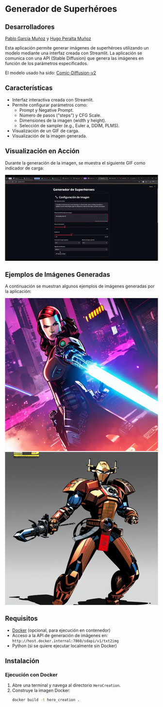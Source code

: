 # Generador de Superhéroes

## Desarrolladores

[Pablo García Muñoz](https://www.linkedin.com/in/pablo-garc%C3%ADa-mu%C3%B1oz-a9b2402a9/) y [Hugo Peralta Muñoz](https://github.com/Pykoncio)


Esta aplicación permite generar imágenes de superhéroes utilizando un modelo mediante una interfaz creada con Streamlit. La aplicación se comunica con una API (Stable Diffusion) que genera las imágenes en función de los parámetros especificados.

El modelo usado ha sido: [Comic-Diffusion-v2](https://huggingface.co/ogkalu/Comic-Diffusion/tree/main)

## Características

- Interfaz interactiva creada con Streamlit.
- Permite configurar parámetros como:
  - Prompt y Negative Prompt.
  - Número de pasos ("steps") y CFG Scale.
  - Dimensiones de la imagen (width y height).
  - Selección de sampler (e.g., Euler a, DDIM, PLMS).
- Visualización de un GIF de carga.
- Visualización de la imagen generada.

## Visualización en Acción

Durante la generación de la imagen, se muestra el siguiente GIF como indicador de carga:

![GIF de carga](video_image_generator.gif)

## Ejemplos de Imágenes Generadas

A continuación se muestran algunos ejemplos de imágenes generadas por la aplicación:

![Ejemplo 1](generated_samples/hero_20250213_081018.png)
![Ejemplo 2](generated_samples/hero_20250213_092917.png)

## Requisitos

- [Docker](https://www.docker.com/) (opcional, para ejecución en contenedor)
- Acceso a la API de generación de imágenes en:  
  `http://host.docker.internal:7860/sdapi/v1/txt2img`
- Python (si se quiere ejecutar localmente sin Docker)

## Instalación

### Ejecución con Docker

1. Abre una terminal y navega al directorio `HeroCreation`.
2. Construye la imagen Docker:
   ```sh
   docker build -t hero_creation .

